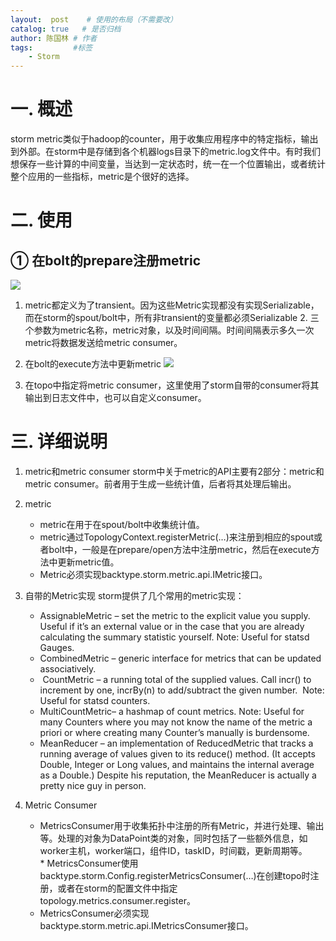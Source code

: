```yaml
---
layout:  post    # 使用的布局（不需要改）
catalog: true   # 是否归档
author: 陈国林 # 作者
tags:         #标签
    - Storm
---
```


# 一. 概述
storm metric类似于hadoop的counter，用于收集应用程序中的特定指标，输出到外部。在storm中是存储到各个机器logs目录下的metric.log文件中。有时我们想保存一些计算的中间变量，当达到一定状态时，统一在一个位置输出，或者统计整个应用的一些指标，metric是个很好的选择。

# 二. 使用
## ① 在bolt的prepare注册metric
![](https://github.com/chenguolin/chenguolin.github.io/blob/master/data/image/storm-registry-metric.png?raw=true)

1. metric都定义为了transient。因为这些Metric实现都没有实现Serializable，而在storm的spout/bolt中，所有非transient的变量都必须Serializable 
2. 三个参数为metric名称，metric对象，以及时间间隔。时间间隔表示多久一次metric将数据发送给metric consumer。
3. 在bolt的execute方法中更新metric
   ![](https://github.com/chenguolin/chenguolin.github.io/blob/master/data/image/storm-update-metric.png?raw=true)

4. 在topo中指定将metric consumer，这里使用了storm自带的consumer将其输出到日志文件中，也可以自定义consumer。

# 三. 详细说明
1.  metric和metric consumer
     storm中关于metric的API主要有2部分：metric和metric consumer。前者用于生成一些统计值，后者将其处理后输出。
2.  metric
    * metric在用于在spout/bolt中收集统计值。 
    * metric通过TopologyContext.registerMetric(…)来注册到相应的spout或者bolt中，一般是在prepare/open方法中注册metric，然后在execute方法中更新metric值。 
    * Metric必须实现backtype.storm.metric.api.IMetric接口。
3. 自带的Metric实现
     storm提供了几个常用的metric实现： 
    * AssignableMetric – set the metric to the explicit value you supply. Useful if it’s an external value or in the case that you are already calculating the summary statistic yourself. Note: Useful for statsd Gauges.
    * CombinedMetric – generic interface for metrics that can be updated associatively.
    *  CountMetric – a running total of the supplied values. Call incr() to increment by one, incrBy(n) to add/subtract the given number. 
Note: Useful for statsd counters.
    * MultiCountMetric– a hashmap of count metrics. Note: Useful for many Counters where you may not know the name of the metric a priori or where creating many Counter’s manually is burdensome.
    * MeanReducer – an implementation of ReducedMetric that tracks a running average of values given to its reduce() method. (It accepts Double, Integer or Long values, and maintains the internal average as a Double.) Despite his reputation, the MeanReducer is actually a pretty nice guy in person.

4.  Metric Consumer
    * MetricsConsumer用于收集拓扑中注册的所有Metric，并进行处理、输出等。处理的对象为DataPoint类的对象，同时包括了一些额外信息，如worker主机，worker端口，组件ID，taskID，时间戳，更新周期等。 
    * MetricsConsumer使用backtype.storm.Config.registerMetricsConsumer(…)在创建topo时注册，或者在storm的配置文件中指定topology.metrics.consumer.register。 
    * MetricsConsumer必须实现backtype.storm.metric.api.IMetricsConsumer接口。

